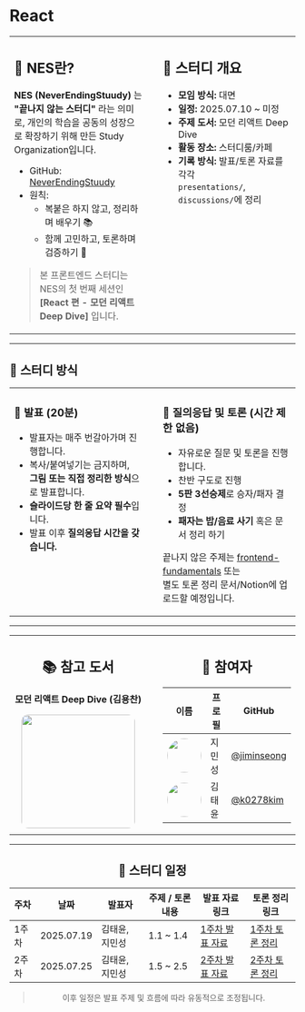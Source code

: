 # React

<div align="center">

<table style="width: 100%; border: none;">
  <tr>
    <td width="48%" valign="top">

## 🌱 NES란?

**NES (NeverEndingStuudy)** 는 **"끝나지 않는 스터디"** 라는 의미로, 개인의 학습을 공동의 성장으로 확장하기 위해 만든 Study Organization입니다.

- GitHub: [NeverEndingStuudy](https://github.com/NeverEndingStuudy)  
- 원칙:  
  - 복붙은 하지 않고, 정리하며 배우기 📚  
  - 함께 고민하고, 토론하며 검증하기 🧠 

> 본 프론트엔드 스터디는 NES의 첫 번째 세션인  
> **[React 편 - 모던 리액트 Deep Dive]** 입니다.

</td>

<td width="4%"></td>

<td width="48%" valign="top">

## 🧾 스터디 개요

- **모임 방식:** 대면  
- **일정:** 2025.07.10 ~ 미정
- **주제 도서:** 모던 리액트 Deep Dive  
- **활동 장소:** 스터디룸/카페  
- **기록 방식:** 발표/토론 자료를 각각  
  `presentations/`, `discussions/`에 정리  

</td>
  </tr>
</table>

</div>

---

## 🧠 스터디 방식

<div align="center">

<table style="width: 100%; border: none;">
  <tr>
    <td width="48%" valign="top">

### 📖 발표 (20분)

- 발표자는 매주 번갈아가며 진행합니다.  
- 복사/붙여넣기는 금지하며,  
  **그림 또는 직접 정리한 방식**으로 발표합니다.  
- **슬라이드당 한 줄 요약 필수**입니다.  
- 발표 이후 **질의응답 시간을 갖습니다.**

</td>

<td width="4%"></td>

<td width="48%"  valign="top">

### 💬 질의응답 및 토론 (시간 제한 없음)
- 자유로운 질문 및 토론을 진행합니다.  
- 찬반 구도로 진행  
- **5판 3선승제**로 승자/패자 결정  
- **패자는 밥/음료 사기** 혹은 문서 정리 하기

끝나지 않은 주제는 [frontend-fundamentals](https://github.com/toss/frontend-fundamentals) 또는  
별도 토론 정리 문서/Notion에 업로드할 예정입니다.

</td>
  </tr>
</table>

</div>

---

<div align="center">

<table style="width: 100%; border: none;">
  <tr>
    <td width="48%" align="center" valign="top">

## 📚 참고 도서

**모던 리액트 Deep Dive (김용찬)**

<img src="https://contents.kyobobook.co.kr/sih/fit-in/458x0/pdt/9791158394646.jpg" width="200" style="border-radius: 12px;"/>

</td>

<td width="4%"></td>

<td width="48%" align="center" valign="top">

## 👥 참여자

| 이름   | 프로필 | GitHub |
|--------|--------|--------|
| <img src="https://avatars.githubusercontent.com/u/132000885?v=4" width="60" style="border-radius: 50%;"/> | 지민성 | [@jiminseong](https://github.com/jiminseong) |
| <img src="https://avatars.githubusercontent.com/u/19889463?v=44" width="60" style="border-radius: 50%;"/> | 김태윤 | [@k0278kim](https://github.com/k0278kim) |

</td>
  </tr>
</table>

</div>

---


<div align="center">



## 📅 스터디 일정


| 주차   | 날짜         | 발표자 | 주제 / 토론 내용             | 발표 자료 링크 | 토론 정리 링크 |
|--------|--------------|--------|------------------------------|----------------|----------------|
| 1주차 | 2025.07.19   | 김태윤, 지민성   | 1.1 ~ 1.4  | [1주차 발표 자료](presentations/week1.md) | [1주차 토론 정리](discussions/week1.md) |
| 2주차 | 2025.07.25   | 김태윤, 지민성   | 1.5 ~ 2.5  | [2주차 발표 자료](presentations/week2.md) | [2주차 토론 정리](discussions/week2.md) |

> 이후 일정은 발표 주제 및 흐름에 따라 유동적으로 조정됩니다.


</div>

